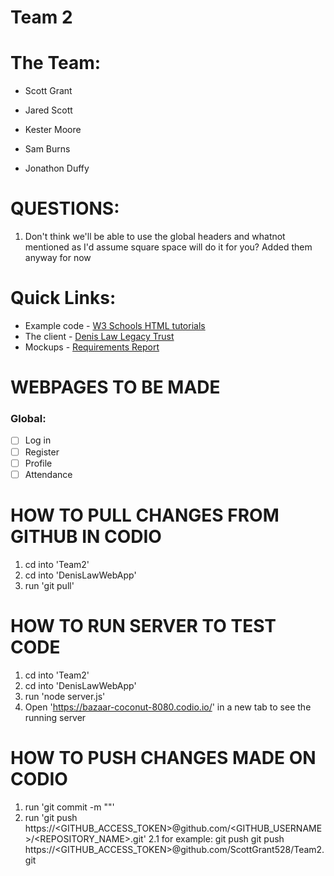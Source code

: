 # Team 2

# The Team:
* Scott Grant

* Jared Scott

* Kester Moore

* Sam Burns

* Jonathon Duffy

# QUESTIONS:
1. Don't think we'll be able to use the global headers and whatnot mentioned as I'd assume square space will do it for you? Added them anyway for now

# Quick Links: 
* Example code - [W3 Schools HTML tutorials](https://www.w3schools.com/html/)
* The client - [Denis Law Legacy Trust](https://www.denislawlegacytrust.org/)
* Mockups - [Requirements Report](https://docs.google.com/document/d/1N3Q9gU3oSs_PNoPBmU8NOy4DVx0aPX5LHv_FyO-Ak80/edit?usp=sharing)

# WEBPAGES TO BE MADE

### Global:
- [ ] Log in 
- [ ] Register
- [ ] Profile
- [ ] Attendance

# HOW TO PULL CHANGES FROM GITHUB IN CODIO
1. cd into 'Team2'
2. cd into 'DenisLawWebApp'
3. run 'git pull' 

# HOW TO RUN SERVER TO TEST CODE
1. cd into 'Team2'
2. cd into 'DenisLawWebApp'
3. run 'node server.js'
4. Open 'https://bazaar-coconut-8080.codio.io/' in a new tab to see the running server

# HOW TO PUSH CHANGES MADE ON CODIO
1. run 'git commit -m "<message>"'
2. run 'git push https://<GITHUB_ACCESS_TOKEN>@github.com/<GITHUB_USERNAME>/<REPOSITORY_NAME>.git'
    2.1 for example: git push git push https://<GITHUB_ACCESS_TOKEN>@github.com/ScottGrant528/Team2.git




